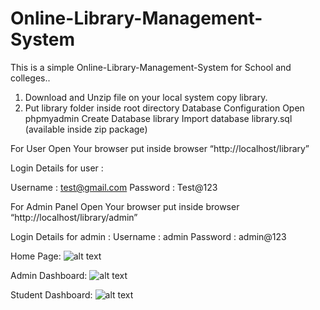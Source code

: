 # Online-Library-Management-System
This is a simple Online-Library-Management-System for School and colleges..

1. Download and Unzip file on your local system copy library.
2. Put library folder inside root directory
Database Configuration
Open phpmyadmin
Create Database library
Import database library.sql (available inside zip package)

For User
Open Your browser put inside browser “http://localhost/library”

Login Details for user :

Username : test@gmail.com
Password : Test@123


For Admin Panel
Open Your browser put inside browser “http://localhost/library/admin”

Login Details for admin :
Username : admin
Password : admin@123

Home Page: 
![alt text](https://github.com/kumarpandule2000/Online-Library-Management-System-PHP/blob/master/Images/1%20Updated.png?raw=true)

Admin Dashboard:
![alt text](https://github.com/kumarpandule2000/Online-Library-Management-System-PHP/blob/master/Images/3%20Updated.png?raw=true)

Student Dashboard:
![alt text](https://github.com/kumarpandule2000/Online-Library-Management-System-PHP/blob/master/Images/2.png?raw=true)

